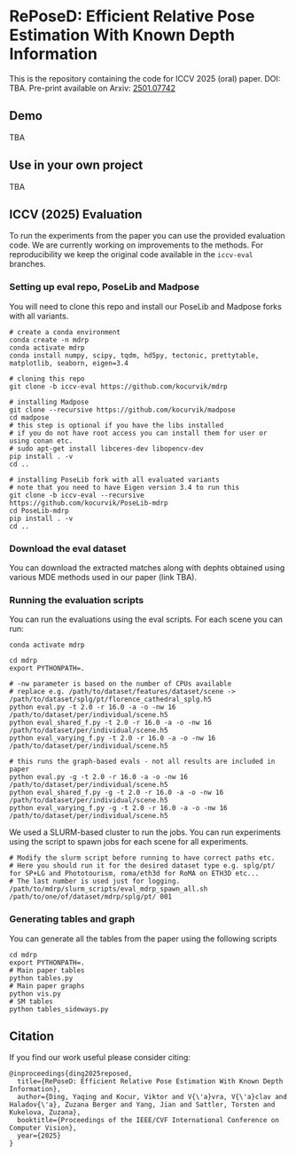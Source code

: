 # RePoseD: Efficient Relative Pose Estimation With Known Depth Information

This is the repository containing the code for ICCV 2025 (oral) paper. DOI: TBA. Pre-print available on Arxiv: [2501.07742](https://arxiv.org/abs/2501.07742)

## Demo

TBA

## Use in your own project

TBA

## ICCV (2025) Evaluation

To run the experiments from the paper you can use the provided evaluation code. We are currently working on improvements to the methods. For reproducibility we keep the original code available in the `iccv-eval` branches.

### Setting up eval repo, PoseLib and Madpose

You will need to clone this repo and install our PoseLib and Madpose forks with all variants.

```shell
# create a conda environment
conda create -n mdrp
conda activate mdrp
conda install numpy, scipy, tqdm, hd5py, tectonic, prettytable, matplotlib, seaborn, eigen=3.4

# cloning this repo
git clone -b iccv-eval https://github.com/kocurvik/mdrp

# installing Madpose
git clone --recursive https://github.com/kocurvik/madpose
cd madpose
# this step is optional if you have the libs installed
# if you do not have root access you can install them for user or using conan etc.
# sudo apt-get install libceres-dev libopencv-dev
pip install . -v
cd ..

# installing PoseLib fork with all evaluated variants
# note that you need to have Eigen version 3.4 to run this
git clone -b iccv-eval --recursive https://github.com/kocurvik/PoseLib-mdrp
cd PoseLib-mdrp
pip install . -v
cd ..
```

### Download the eval dataset

You can download the extracted matches along with dephts obtained using various MDE methods used in our paper (link TBA). 

### Running the evaluation scripts

You can run the evaluations using the eval scripts. For each scene you can run:
```shell
conda activate mdrp

cd mdrp
export PYTHONPATH=.

# -nw parameter is based on the number of CPUs available
# replace e.g. /path/to/dataset/features/dataset/scene -> /path/to/dataset/splg/pt/florence_cathedral_splg.h5 
python eval.py -t 2.0 -r 16.0 -a -o -nw 16 /path/to/dataset/per/individual/scene.h5
python eval_shared_f.py -t 2.0 -r 16.0 -a -o -nw 16 /path/to/dataset/per/individual/scene.h5
python eval_varying_f.py -t 2.0 -r 16.0 -a -o -nw 16 /path/to/dataset/per/individual/scene.h5

# this runs the graph-based evals - not all results are included in paper
python eval.py -g -t 2.0 -r 16.0 -a -o -nw 16 /path/to/dataset/per/individual/scene.h5
python eval_shared_f.py -g -t 2.0 -r 16.0 -a -o -nw 16 /path/to/dataset/per/individual/scene.h5
python eval_varying_f.py -g -t 2.0 -r 16.0 -a -o -nw 16 /path/to/dataset/per/individual/scene.h5

```


We used a SLURM-based cluster to run the jobs. You can run experiments using the script to spawn jobs for each scene for all experiments.

```shell
# Modify the slurm script before running to have correct paths etc.
# Here you should run it for the desired dataset type e.g. splg/pt/ for SP+LG and Phototourism, roma/eth3d for RoMA on ETH3D etc...
# The last number is used just for logging.
/path/to/mdrp/slurm_scripts/eval_mdrp_spawn_all.sh /path/to/one/of/dataset/mdrp/splg/pt/ 001 
```

### Generating tables and graph

You can generate all the tables from the paper using the following scripts
```shell
cd mdrp
export PYTHONPATH=.
# Main paper tables
python tables.py
# Main paper graphs
python vis.py
# SM tables
python tables_sideways.py
```
## Citation

If you find our work useful please consider citing:

```
@inproceedings{ding2025reposed,
  title={RePoseD: Efficient Relative Pose Estimation With Known Depth Information},
  author={Ding, Yaqing and Kocur, Viktor and V{\'a}vra, V{\'a}clav and Haladov{\'a}, Zuzana Berger and Yang, Jian and Sattler, Torsten and Kukelova, Zuzana},
  booktitle={Proceedings of the IEEE/CVF International Conference on Computer Vision},
  year={2025}
}
```
